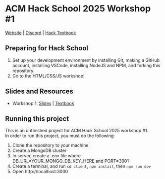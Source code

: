 # ACM Hack School 2025 Workshop #1

[Website](https://hack.acmucsd.com/) | [Discord](https://discord.com/invite/AxCKxpuAUw) | [Hack Textbook](https://hack.acmucsd.com/hack-school)

## Preparing for Hack School

1. Set up your development environment by installing Git, making a GitHub account, installing VSCode, installing NodeJS and NPM, and forking this repository.
2. Go to the HTML/CSS/JS workshop!

## Slides and Resources

- Workshop 1: [Slides](https://acmurl.com/hackschool25-1) | [Textbook](https://hack.acmucsd.com/hack-school/react)

## Running this project

This is an unfinished project for ACM Hack School 2025 workshop #1.\
In order to run this project, you must do the following:

1. Clone the repository to your machine
2. Create a MongoDB cluster
3. In server, create a .env file where DB_URL=YOUR_MONGO_DB_KEY_HERE and PORT=3001
4. Create a terminal, and run `cd client`, `npm install`, then `npm run dev`
5. Open http://localhost:3000
